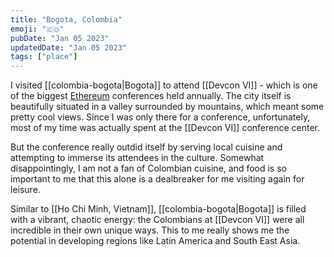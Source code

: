```yaml
---
title: "Bogota, Colombia"
emoji: "🇨🇴"
pubDate: "Jan 05 2023"
updatedDate: "Jan 05 2023"
tags: ["place"]
---
```


I visited [[colombia-bogota|Bogota]] to attend [[Devcon VI]] - which is one of the biggest [Ethereum](https://ethereum.org/) conferences held annually. The city itself is beautifully situated in a valley surrounded by mountains, which meant some pretty cool views. Since I was only there for a conference, unfortunately, most of my time was actually spent at the [[Devcon VI]] conference center.

But the conference really outdid itself by serving local cuisine and attempting to immerse its attendees in the culture. Somewhat disappointingly, I am not a fan of Colombian cuisine, and food is so important to me that this alone is a dealbreaker for me visiting again for leisure.

Similar to [[Ho Chi Minh, Vietnam]], [[colombia-bogota|Bogota]] is filled with a vibrant, chaotic energy: the Colombians at [[Devcon VI]] were all incredible in their own unique ways. This to me really shows me the potential in developing regions like Latin America and South East Asia.